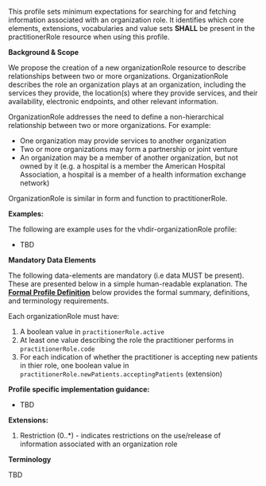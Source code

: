 This profile sets minimum expectations for searching for and fetching information associated with an organization role. It identifies which core elements, extensions, vocabularies and value sets **SHALL** be present in the practitionerRole resource when using this profile.

**Background & Scope**

We propose the creation of a new organizationRole resource to describe relationships between two or more organizations. OrganizationRole describes the role an organization plays at an organization, including the services they provide, the location(s) where they provide services, and their availability, electronic endpoints, and other relevant information.

OrganizationRole addresses the need to define a non-hierarchical relationship between two or more organizations. For example:
*  One organization may provide services to another organization
*  Two or more organizations may form a partnership or joint venture
*  An organization may be a member of another organization, but not owned by it (e.g. a hospital is a member the American Hospital Association, a hospital is a member of a health information exchange network)

OrganizationRole is similar in form and function to practitionerRole. 

**Examples:**

The following are example uses for the vhdir-organizationRole profile:

-  TBD


**Mandatory Data Elements**

The following data-elements are mandatory (i.e data MUST be present). These are presented below in a simple human-readable explanation. The [**Formal Profile Definition**](#profile) below provides the  formal summary, definitions, and  terminology requirements.  

Each organizationRole must have:

1.  A boolean value in `practitionerRole.active`
1.  At least one value describing the role the practitioner performs in `practitionerRole.code`
1.  For each indication of whether the practitioner is accepting new patients in thier role, one boolean value in `practitionerRole.newPatients.acceptingPatients` (extension)


**Profile specific implementation guidance:**

- TBD


**Extensions:**

1.  Restriction (0..*) - indicates restrictions on the use/release of information associated with an organization role


**Terminology**

TBD
